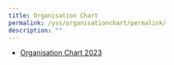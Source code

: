 ```yaml
---
title: Organisation Chart
permalink: /yss/organisationchart/permalink/
description: ""
---
```

* [Organisation Chart 2023](/files/YSS/OrgChart%202023_v6.pdf)